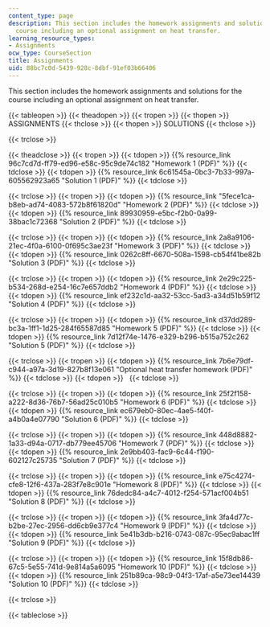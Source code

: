```yaml
---
content_type: page
description: This section includes the homework assignments and solutions for the
  course including an optional assignment on heat transfer.
learning_resource_types:
- Assignments
ocw_type: CourseSection
title: Assignments
uid: 88bc7c0d-5439-928c-8dbf-91ef03b66406
---
```


This section includes the homework assignments and solutions for the course including an optional assignment on heat transfer.

{{< tableopen >}}
{{< theadopen >}}
{{< tropen >}}
{{< thopen >}}
ASSIGNMENTS
{{< thclose >}}
{{< thopen >}}
SOLUTIONS
{{< thclose >}}

{{< trclose >}}

{{< theadclose >}}
{{< tropen >}}
{{< tdopen >}}
{{% resource_link 96c7cd7d-ff79-ed96-e58c-95c9de74c182 "Homework 1 (PDF)" %}}
{{< tdclose >}}
{{< tdopen >}}
{{% resource_link 6c61545a-0bc3-7b33-997a-605562923a65 "Solution 1 (PDF)" %}}
{{< tdclose >}}

{{< trclose >}}
{{< tropen >}}
{{< tdopen >}}
{{% resource_link "5fece1ca-b8eb-ad74-4083-572b8f61820d" "Homework 2 (PDF)" %}}
{{< tdclose >}}
{{< tdopen >}}
{{% resource_link 89930959-e5bc-f2b0-0a99-38bac1c72368 "Solution 2 (PDF)" %}}
{{< tdclose >}}

{{< trclose >}}
{{< tropen >}}
{{< tdopen >}}
{{% resource_link 2a8a9106-21ec-4f0a-6100-0f695c3ae23f "Homework 3 (PDF)" %}}
{{< tdclose >}}
{{< tdopen >}}
{{% resource_link 0262c8ff-6670-508a-1598-cb54f41be82b "Solution 3 (PDF)" %}}
{{< tdclose >}}

{{< trclose >}}
{{< tropen >}}
{{< tdopen >}}
{{% resource_link 2e29c225-b534-268d-e254-16c7e657ddb2 "Homework 4 (PDF)" %}}
{{< tdclose >}}
{{< tdopen >}}
{{% resource_link ef232c1d-aa32-53cc-5ad3-a34d51b59f12 "Solution 4 (PDF)" %}}
{{< tdclose >}}

{{< trclose >}}
{{< tropen >}}
{{< tdopen >}}
{{% resource_link d37dd289-bc3a-1ff1-1d25-284f65587d85 "Homework 5 (PDF)" %}}
{{< tdclose >}}
{{< tdopen >}}
{{% resource_link 7d12f74e-1476-e329-b296-b515a752c262 "Solution 5 (PDF)" %}}
{{< tdclose >}}

{{< trclose >}}
{{< tropen >}}
{{< tdopen >}}
{{% resource_link 7b6e79df-c944-a97a-3d19-827b8f13e061 "Optional heat transfer homework (PDF)" %}}
{{< tdclose >}}
{{< tdopen >}}
 
{{< tdclose >}}

{{< trclose >}}
{{< tropen >}}
{{< tdopen >}}
{{% resource_link 25f2f158-a222-8d36-76b7-56ad25c010b5 "Homework 6 (PDF)" %}}
{{< tdclose >}}
{{< tdopen >}}
{{% resource_link ec679eb0-80ec-4ae5-f40f-a4b0a4e07790 "Solution 6 (PDF)" %}}
{{< tdclose >}}

{{< trclose >}}
{{< tropen >}}
{{< tdopen >}}
{{% resource_link 448d8882-1a33-d94a-0717-db779ee45706 "Homework 7 (PDF)" %}}
{{< tdclose >}}
{{< tdopen >}}
{{% resource_link 2e9bb403-fac9-6c44-f190-602127c25735 "Solution 7 (PDF)" %}}
{{< tdclose >}}

{{< trclose >}}
{{< tropen >}}
{{< tdopen >}}
{{% resource_link e75c4274-cfe8-12f6-437a-283f7e8c901e "Homework 8 (PDF)" %}}
{{< tdclose >}}
{{< tdopen >}}
{{% resource_link 76dedc84-a4c7-4012-f254-571acf004b51 "Solution 8 (PDF)" %}}
{{< tdclose >}}

{{< trclose >}}
{{< tropen >}}
{{< tdopen >}}
{{% resource_link 3fa4d77c-b2be-27ec-2956-dd6cb9e377c4 "Homework 9 (PDF)" %}}
{{< tdclose >}}
{{< tdopen >}}
{{% resource_link 5e41b3db-b216-0743-087c-95ec9abac1ff "Solution 9 (PDF)" %}}
{{< tdclose >}}

{{< trclose >}}
{{< tropen >}}
{{< tdopen >}}
{{% resource_link 15f8db86-67c5-5e55-741d-9e814a5a6095 "Homework 10 (PDF)" %}}
{{< tdclose >}}
{{< tdopen >}}
{{% resource_link 251b89ca-98c9-04f3-17af-a5e73ee14439 "Solution 10 (PDF)" %}}
{{< tdclose >}}

{{< trclose >}}

{{< tableclose >}}